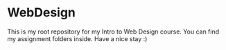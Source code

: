 # WebDesign
This is my root repository for my Intro to Web Design course. You can find my assignment folders inside. Have a nice stay :)
